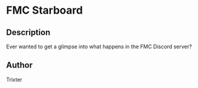 # FMC Starboard

## Description

Ever wanted to get a glimpse into what happens in the FMC Discord server?

## Author

Trixter
